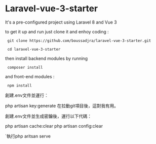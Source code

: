 # Laravel-vue-3-starter

It's a pre-configured project using Laravel 8 and Vue 3

to get it up and run just clone it and enhoy coding :

     git clone https://github.com/boussadjra/laravel-vue-3-starter.git

     cd laravel-vue-3-starter



then install backend modules by running 

     composer install

and front-end modules :

     npm install
     
創建.env文件並運行：

php artisan key:generate
在拉動git項目後，這對我有用。

創建.env文件並生成密鑰後，運行以下代碼：

php artisan cache:clear 
php artisan config:clear

`執行php aritsan serve 

